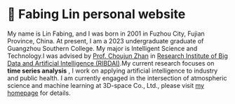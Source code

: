# 🏃 Fabing Lin personal website
My name is Lin Fabing, and I was born in 2001 in Fuzhou City, Fujian Province, China. At present, I am a 2023 undergraduate graduate of Guangzhou Southern College. My major is Intelligent Science and Technology.I was advised by [Prof. Choujun Zhan](https://scholar.google.com/citations?user=CQjEUkAAAAAJ) in [Research Institute of Big Data and Artificial Intelligence (RIBDAI)](https://www.labxing.com/gnfc-ai-lab).My current research focuses on **time series analysis** , I work on applying artificial intelligence to industry and public health. I am currently engaged in the intersection of atmospheric science and machine learning at 3D-space Co., Ltd., please visit [my homepage](https://FabinGL.github.io) for details.

